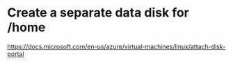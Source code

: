 
# Create a separate data disk for /home

https://docs.microsoft.com/en-us/azure/virtual-machines/linux/attach-disk-portal
